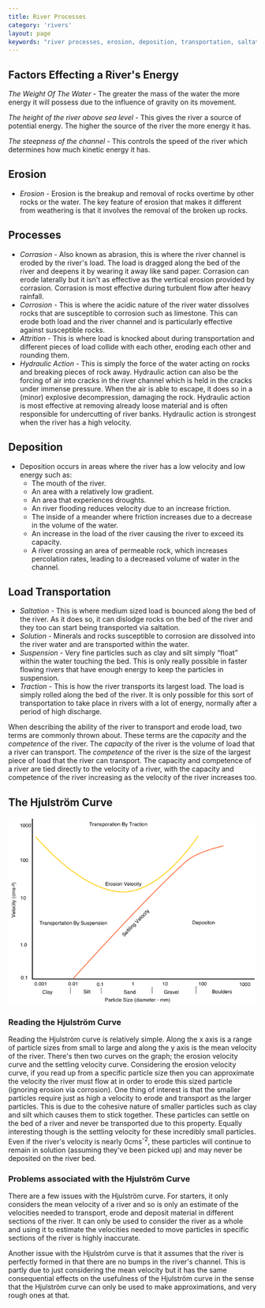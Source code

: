```yaml
---
title: River Processes
category: 'rivers'
layout: page
keywords: "river processes, erosion, deposition, transportation, saltation, solution, suspension, traction, the hjulstrom curve" 
---
```


## Factors Effecting a River's Energy

_The Weight Of The Water_ - The greater the mass of the water the more energy it will possess due to the influence of gravity on its movement. 

_The height of the river above sea level_ - This gives the river a source of potential energy. The higher the source of the river the more energy it has. 

_The steepness of the channel_ - This controls the speed of the river which determines how much kinetic energy it has.

## Erosion

- _Erosion_ - Erosion is the breakup and removal of rocks overtime by other rocks or the water. The key feature of erosion that makes it different from weathering is that it involves the removal of the broken up rocks. 

## Processes
- _Corrasion_ - Also known as abrasion, this is where the river channel is eroded by the river's load. The load is dragged along the bed of the river and deepens it by wearing it away like sand paper. Corrasion can erode laterally but it isn't as effective as the vertical erosion provided by corrasion. Corrasion is most effective during turbulent flow after heavy rainfall.  
- _Corrosion_ - This is where the acidic nature of the river water dissolves rocks that are susceptible to corrosion such as limestone. This can erode both load and the river channel and is particularly effective against susceptible rocks. 
- _Attrition_ - This is where load is knocked about during transportation and different pieces of load collide with each other, eroding each other and rounding them. 
- _Hydraulic Action_ - This is simply the force of the water acting on rocks and breaking pieces of rock away. Hydraulic action can also be the forcing of air into cracks in the river channel which is held in the cracks under immense pressure. When the air is able to escape, it does so in a (minor) explosive decompression, damaging the rock. Hydraulic action is most effective at removing already loose material and is often responsible for undercutting of river banks. Hydraulic action is strongest when the river has a high velocity. 

## Deposition

- Deposition occurs in areas where the river has a low velocity and low energy such as:
	- The mouth of the river.
	- An area with a relatively low gradient.
	- An area that experiences droughts.
	- An river flooding reduces velocity due to an increase friction.
	- The inside of a meander where friction increases due to a decrease in the volume of the water.
 	- An increase in the load of the river causing the river to exceed its capacity.
	- A river crossing an area of permeable rock, which increases percolation rates, leading to a decreased volume of water in the channel.

## Load Transportation

- _Saltation_ - This is where medium sized load is bounced along the bed of the river. As it does so, it can dislodge rocks on the bed of the river and they too can start being transported via saltation. 
- _Solution_ - Minerals and rocks susceptible to corrosion are dissolved into the river water and are transported within the water. 
- _Suspension_ - Very fine particles such as clay and silt simply “float” within the water touching the bed. This is only really possible in faster flowing rivers that have enough energy to keep the particles in suspension. 
- _Traction_ - This is how the river transports its largest load. The load is simply rolled along the bed of the river. It is only possible for this sort of transportation to take place in rivers with a lot of energy, normally after a period of high discharge.  

When describing the ability of the river to transport and erode load, two terms are commonly thrown about. These terms are the *capacity* and the *competence* of the river. The *capacity* of the river is the volume of load that a river can transport. The *competence* of the river is the size of the largest piece of load that the river can transport. The capacity and competence of a river are tied directly to the velocity of a river, with the capacity and competence of the river increasing as the velocity of the river increases too. 

## The Hjulström Curve

![](/Images/rivers/hjulstronCurve.png)

### Reading the Hjulström Curve

Reading the Hjulström curve is relatively simple. Along the x axis is a range of particle sizes from small to large and along the y axis is the mean velocity of the river. There's then two curves on the graph; the erosion velocity curve and the settling velocity curve. Considering the erosion velocity curve, if you read up from a specific particle size then you can approximate the velocity the river must flow at in order to erode this sized particle (ignoring erosion via corrosion). One thing of interest is that the smaller particles require just as high a velocity to erode and transport as the larger particles. This is due to the cohesive nature of smaller particles such as clay and silt which causes them to stick together. These particles can settle on the bed of a river and never be transported due to this property. Equally interesting though is the settling velocity for these incredibly small particles. Even if the river's velocity is nearly 0cms<sup>-2</sup>, these particles will continue to remain in solution (assuming they've been picked up) and may never be deposited on the river bed. 

### Problems associated with the Hjulström Curve

There are a few issues with the Hjulström curve. For starters, it only considers the mean velocity of a river and so is only an estimate of the velocities needed to transport, erode and deposit material in different sections of the river. It can only be used to consider the river as a whole and using it to estimate the velocities needed to move particles in specific sections of the river is highly inaccurate. 

Another issue with the Hjulström curve is that it assumes that the river is perfectly formed in that there are no bumps in the river's channel. This is partly due to just considering the mean velocity but it has the same consequential effects on the usefulness of the Hjulström curve in the sense that the Hjulström curve can only be used to make approximations, and very rough ones at that. 